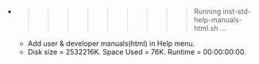 * >>>>>>>>> Running inst-std-help-manuals-html.sh ...
  * Add user & developer manuals(html) in Help menu.
  * Disk size = 2532216K. Space Used = 76K. Runtime = 00:00:00:00.
